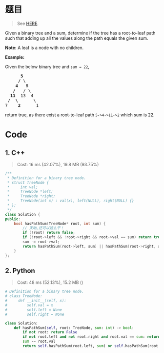 # 题目

> See [HERE](https://leetcode.com/problems/path-sum/).

<div><p>Given a binary tree and a sum, determine if the tree has a root-to-leaf path such that adding up all the values along the path equals the given sum.</p>

<p><strong>Note:</strong>&nbsp;A leaf is a node with no children.</p>

<p><strong>Example:</strong></p>

<p>Given the below binary tree and <code>sum = 22</code>,</p>

<pre>      <strong>5</strong>
     <strong>/</strong> \
    <strong>4</strong>   8
   <strong>/</strong>   / \
  <strong>11</strong>  13  4
 /  <strong>\</strong>      \
7    <strong>2</strong>      1
</pre>

<p>return true, as there exist a root-to-leaf path <code>5-&gt;4-&gt;11-&gt;2</code> which sum is 22.</p>
</div>

# Code

## 1. C++

> Cost: 16 ms (42.07%), 19.8 MB (93.75%)

```cpp
/**
 * Definition for a binary tree node.
 * struct TreeNode {
 *     int val;
 *     TreeNode *left;
 *     TreeNode *right;
 *     TreeNode(int x) : val(x), left(NULL), right(NULL) {}
 * };
 */
class Solution {
public:
    bool hasPathSum(TreeNode* root, int sum) {
        // 天呐,还可以这么干！
        if (!root) return false;
        if (!root->left && !root->right && root->val == sum) return true;
        sum -= root->val;
        return hasPathSum(root->left, sum) || hasPathSum(root->right, sum);
    }
};
```

## 2. Python

> Cost: 48 ms (52.13%), 15.2 MB ()

```python
# Definition for a binary tree node.
# class TreeNode:
#     def __init__(self, x):
#         self.val = x
#         self.left = None
#         self.right = None

class Solution:
    def hasPathSum(self, root: TreeNode, sum: int) -> bool:
        if not root: return False
        if not root.left and not root.right and root.val == sum: return True
        sum -= root.val
        return self.hasPathSum(root.left, sum) or self.hasPathSum(root.right, sum)
```
